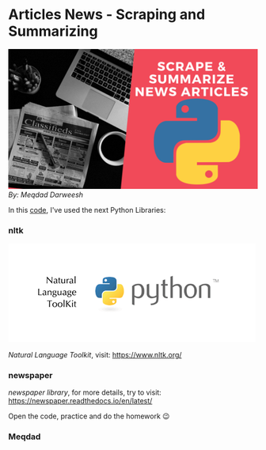 # Articles News - Scraping and Summarizing

![Repo Banner](images/banner.png)
_By: Meqdad Darweesh_

In this [code](ArticlesNewsScrapAndSummarize.py), I've used the next Python Libraries:

### nltk

![Banner](images/nltk.width-500.png)

_Natural Language Toolkit_, visit: https://www.nltk.org/

### newspaper

_newspaper library_, for more details, try to visit: https://newspaper.readthedocs.io/en/latest/

Open the code, practice and do the homework :wink:

### Meqdad
